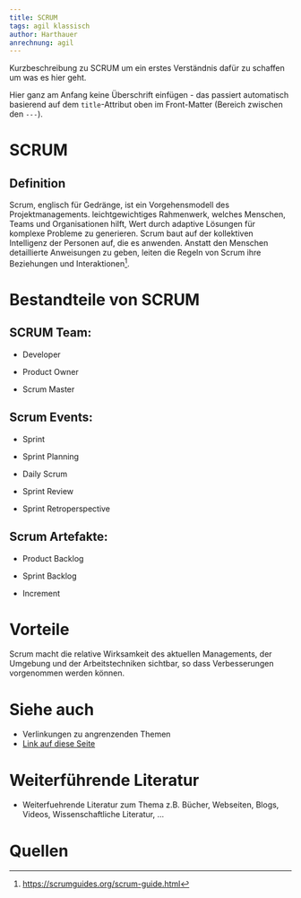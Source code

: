 ```yaml
---
title: SCRUM
tags: agil klassisch
author: Harthauer
anrechnung: agil
---
```


Kurzbeschreibung zu SCRUM um ein erstes Verständnis dafür zu schaffen um was es hier geht.

Hier ganz am Anfang keine Überschrift einfügen - das passiert automatisch basierend auf dem `title`-Attribut
oben im Front-Matter (Bereich zwischen den `---`).


# SCRUM

## Definition

Scrum, englisch für Gedränge, ist ein Vorgehensmodell des Projektmanagements. leichtgewichtiges Rahmenwerk, welches Menschen, Teams und Organisationen hilft, Wert durch adaptive Lösungen für komplexe Probleme zu generieren. Scrum baut auf der kollektiven Intelligenz der Personen auf, die es anwenden. Anstatt den Menschen detaillierte Anweisungen zu geben, leiten die Regeln von Scrum ihre Beziehungen und Interaktionen[^1].


# Bestandteile von SCRUM

## SCRUM Team:

-	Developer

-	Product Owner

-	Scrum Master

## Scrum Events:

-	Sprint

-	Sprint Planning

-	Daily Scrum

-	Sprint Review

-	Sprint Retroperspective

## Scrum Artefakte:

-	Product Backlog

-	Sprint Backlog

-	Increment


# Vorteile
Scrum macht die relative Wirksamkeit des aktuellen Managements, der Umgebung und der Arbeitstechniken sichtbar, so dass Verbesserungen vorgenommen werden können.










# Siehe auch

* Verlinkungen zu angrenzenden Themen
* [Link auf diese Seite](SCRUM.md)

# Weiterführende Literatur

* Weiterfuehrende Literatur zum Thema z.B. Bücher, Webseiten, Blogs, Videos, Wissenschaftliche Literatur, ...

# Quellen

[^1]: https://scrumguides.org/scrum-guide.html
[^2]: [A Guide to the Project Management Body of Knowledge (PMBOK® Guide)](https://www.pmi.org/pmbok-guide-standards/foundational/PMBOK)
[^3]: [Basic Formatting Syntax for GitHub flavored Markdown](https://docs.github.com/en/github/writing-on-github/getting-started-with-writing-and-formatting-on-github/basic-writing-and-formatting-syntax)
[^4]: [Advanced Formatting Syntax for GitHub flavored Markdown](https://docs.github.com/en/github/writing-on-github/working-with-advanced-formatting/organizing-information-with-tables)

